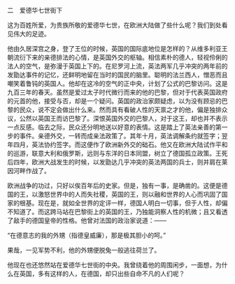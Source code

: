 二　爱德华七世街下

  

这为百姓所爱，为贵族所敬的爱德华七世，在欧洲大陆做了些什么呢？我们到处看见伟大的足迹。

他由久居深宫之身，登了王位的时候，英国的国际底地位是怎样的？从维多利亚王朝流衍下来的亲德排法的心情，是英国外交的枢轴。相信素朴的德人，轻视伶俐的法人的空气，是弥漫于英国上下的。在尼罗河上流，英法两军几乎冲突的两年前的发勖达事件的记忆，还鲜明地留在当时的国民的脑里。聪明的法兰西人，憎恶而且嘲笑着鲁钝的英国人。他却在这冷的空气的正中央，计划了公式的巴黎访问。这是九百三年的春天。虽然是爱过太子时代微行而来的他的巴黎，但对于代表英国政府的元首的他，接受与否，却是一个疑问。英国的政治家颇疑虑，以为没有顾忌的巴黎的民众，说不定会做出什么来。然而具有看破人性的天禀之才的他，偏是独排众议，公然以英国王而访巴黎了。深恨英国外交的巴黎人，对于这王，却也并不表示一点反感。临去之际，民众还分明地送以好意的表情。这是踏上了英法亲善的第一步的事件。亲德外交，一转而成亲法政策了。其年十月，英法调解条约就签字；翌年四月，英法协约签字。而这便作了欧洲新外交的础石。他又在欧洲大陆试作平和的巡游，联意大利和俄罗斯，远则与东洋的日本同盟，树立了德国孤立政策。王死后四年，欧洲大战发生的时候，以发勖达几乎冲突的英法两国的兵士，则并肩在莱因河畔作战了。

欧洲战争的功过，只好以俟百年后的史家。但是，独有一事，是确凿的。这便是德国的王，以激怒世界中的人而失社稷，英国的王，则以融和世界的人心而巩固了国家的根基。现在是，就如全世界的定评一样，德国人明白一切事，但于人性，却偏不知道了。而这跨马站在巴黎街上的英国的王，乃独能洞察人性的机微；且又看透了敌手的德国皇帝的性格。他曾对法国的政治家说道：——

“在德意志的我的外甥（指德皇威廉），那是极其胆小的呵。”

果哉，一见军势不利，他的外甥便脱兔一般逃往荷兰了。

他现在也还悠然站在爱德华七世街的中央。我曾绕着他的周围闲步，一面想，为什么在英国，多有这样的人，在德国，却只出些自命不凡的人们呢？